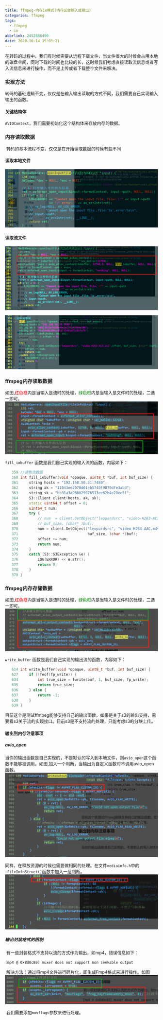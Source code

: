 ```yaml
---
title: ffmpeg-内存io模式(内存区做输入或输出)
categories: ffmpeg
tags:
  - ffmpeg
  - io
abbrlink: 2452888490
date: 2020-10-14 15:03:21
---
```


​	在转码的过程中，我们有时候需要从远程下载文件，当文件很大的时候会占用本地的磁盘空间，同时下载的时间也比较的长，这时候我们考虑直接读取流信息或者写入流信息来进行操作，而不是上传或者下载整个文件来解决。

### 实现方法

​	转码的基础逻辑不变，仅仅是在输入输出读取的方式不同，我们需要自己实现输入输出的函数。

#### 关键结构体

​	`AVIOContext`，我们需要初始化这个结构体来存放内存的数据。

### 内存读取数据

​		转码的基本流程不变，仅仅是在开始读取数据的时候有些不同

#### 读取本地文件

![file](/images/ffmpeg/file.png)

#### 读取流文件

![stream](/images/ffmpeg/stream.png)

![read](/images/ffmpeg/readstream.png)

### ffmpeg内存读取数据

​	如图,<font color="red">红色框</font>内是当输入是流时的处理，<font color="green">绿色框</font>内是当输入是文件时的处理，二选一即可。![input.png](/images/ffmpeg/stream/input.png)

`fill_iobuffer` 函数是我们自己实现的输入流的函数，内容如下：

~~~cpp
   359 //读取流数据
   360 int fill_iobuffer(void *opaque, uint8_t *buf, int buf_size) {
   361     string hosts = "192.168.50.31:7480";
   362     string ak = "11043ee2070d01eb5740f9870dfe3abd";
   363     string sk = "bb31a3a96b829976513ee62b4e28ee3f";
   364     S3::Client client(hosts, ak, sk);
   365     static uint64_t offset = 0;
   366     uint64_t num;
   367     try {
   368         // num  = client.GetObject("leopardsrc", "video-H263-AC3.avi",offset,
   369         // buf_size, (char* )buf);
   370         num = client.GetObject("leopardsrc", "video-H264-AAC.m4v", offset,
   371                                buf_size, (char *)buf);
   372         offset += num;
   373         return num;
   374     }
   375     catch (S3::S3Exception &e) {
   376         LOG(ERROR) << e.str();
   377         return 0;
   378     }
   379 }   
~~~

### ffmpeg内存存储数据

​	如图,<font color="red">红色框</font>内是当输入是流时的处理，<font color="green">绿色框</font>内是当输入是文件时的处理，二选一即可。![output.png](/images/ffmpeg/stream/output.png)

`write_buffer` 函数是我们自己实现的输出流的函数，内容如下：

~~~cpp
   614 int write_buffer(void *opaque, uint8_t *buf, int buf_size) {
   627     if (!feof(fp_write)) {
   634         int true_size = fwrite(buf, 1, buf_size, fp_write);
   635         return true_size;
   636     } else {
   637         return -1;
   638     }
   639 } 
~~~

​	目前这个是测试ffmpeg能够支持自己的输出函数，如果是关于s3的输出支持，需要看s3关于流的实现接口。目前s3是不支持流的处理，只能考虑s3的分块上传。

#### 输出到内存注意事项

##### avio_open

​	当你的输出函数是自己实现的，不是默认的写入到本地文件，则`avio_open`这个函数不能够被调用。如图,加入一个判断，当输出为自定义函数时不调用avio_open函数。![avio.png](/images/ffmpeg/stream/avio.png)

同样，在释放资源的时候也需要做相同的处理。在文件`mediainfo.h`中的`~FileInfoStruct()`函数中加入一层判断。![avio1.png](/images/ffmpeg/stream/avio1.png)

##### 输出封装格式的限制

​	有一些封装格式不支持以流的方式作为输出，如mp4，错误信息如下：

~~~shell
[mp4 @ 0x8d0c80] muxer does not support non seekable output
~~~

​	解决方法：通过将mp4文件进行碎片化，即生成Fmp4格式来进行操作。如图  ![fmp4.png](/images/ffmpeg/stream/fmp4.png)

​	我们需要添加`movflags`参数来进行处理。